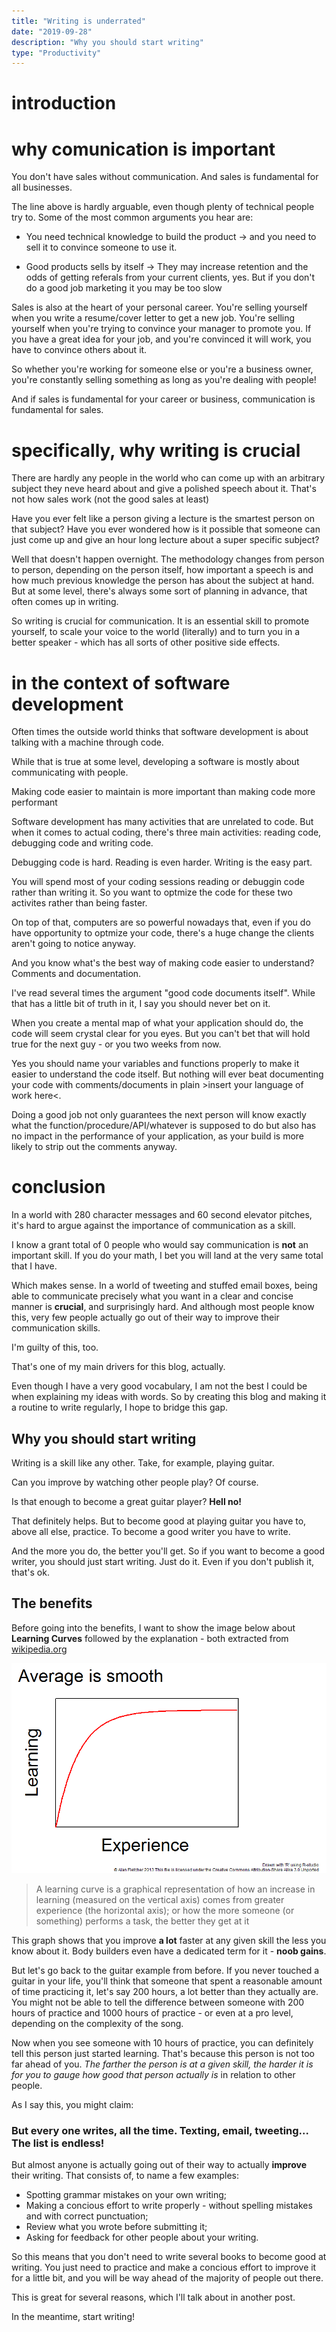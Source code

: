 ```yaml
---
title: "Writing is underrated"
date: "2019-09-28"
description: "Why you should start writing"
type: "Productivity"
---
```


# introduction

# why comunication is important

You don't have sales without communication. And sales is fundamental for all businesses.

The line above is hardly arguable, even though plenty of technical people try to. Some of the most common arguments you hear are:

- You need technical knowledge to build the product
  -> and you need to sell it to convince someone to use it.

- Good products sells by itself
  -> They may increase retention and the odds of getting referals from your current clients, yes. But if you don't do a good job marketing it you may be too slow

Sales is also at the heart of your personal career. You're selling yourself when you write a resume/cover letter to get a new job. You're selling yourself when you're trying to convince your manager to promote you. If you have a great idea for your job, and you're convinced it will work, you have to convince others about it.

So whether you're working for someone else or you're a business owner, you're constantly selling something as long as you're dealing with people!

And if sales is fundamental for your career or business, communication is fundamental for sales.

# specifically, why writing is crucial

There are hardly any people in the world who can come up with an arbitrary subject they neve heard about and give a polished speech about it. That's not how sales work (not the good sales at least)

Have you ever felt like a person giving a lecture is the smartest person on that subject? Have you ever wondered how is it possible that someone can just come up and give an hour long lecture about a super specific subject?

Well that doesn't happen overnight. The methodology changes from person to person, depending on the person itself, how important a speech is and how much previous knowledge the person has about the subject at hand. But at some level, there's always some sort of planning in advance, that often comes up in writing.

So writing is crucial for communication. It is an essential skill to promote yourself, to scale your voice to the world (literally) and to turn you in a better speaker - which has all sorts of other positive side effects.

# in the context of software development

Often times the outside world thinks that software development is about talking with a machine through code.

While that is true at some level, developing a software is mostly about communicating with people.

Making code easier to maintain is more important than making code more performant

Software development has many activities that are unrelated to code. But when it comes to actual coding, there's three main activities: reading code, debugging code and writing code.

Debugging code is hard. Reading is even harder. Writing is the easy part.

You will spend most of your coding sessions reading or debuggin code rather than writing it. So you want to optmize the code for these two activites rather than being faster.

On top of that, computers are so powerful nowadays that, even if you do have opportunity to optmize your code, there's a huge change the clients aren't going to notice anyway.

And you know what's the best way of making code easier to understand? Comments and documentation.

I've read several times the argument "good code documents itself". While that has a little bit of truth in it, I say you should never bet on it.

When you create a mental map of what your application should do, the code will seem crystal clear for you eyes. But you can't bet that will hold true for the next guy - or you two weeks from now.

Yes you should name your variables and functions properly to make it easier to understand the code itself. But nothing will ever beat documenting your code with comments/documents in plain >insert your language of work here<.

Doing a good job not only guarantees the next person will know exactly what the function/procedure/API/whatever is supposed to do but also has no impact in the performance of your application, as your build is more likely to strip out the comments anyway.

# conclusion

In a world with 280 character messages and 60 second elevator pitches, it's hard to argue against the importance of communication as a skill.

I know a grant total of 0 people who would say communication is **not** an important skill. If you do your math, I bet you will land at the very same total that I have.

Which makes sense. In a world of tweeting and stuffed email boxes, being able to communicate precisely what you want in a clear and concise manner is **crucial**, and surprisingly hard. And although most people know this, very few people actually go out of their way to improve their communication skills.

I'm guilty of this, too.

That's one of my main drivers for this blog, actually.

Even though I have a very good vocabulary, I am not the best I could be when explaining my ideas with words. So by creating this blog and making it a routine to write regularly, I hope to bridge this gap.

## Why you should start writing

Writing is a skill like any other. Take, for example, playing guitar.

Can you improve by watching other people play? Of course.

Is that enough to become a great guitar player? **Hell no!**

That definitely helps. But to become good at playing guitar you have to, above all else, practice. To become a good writer you have to write.

And the more you do, the better you'll get. So if you want to become a good writer, you should just start writing. Just do it. Even if you don't publish it, that's ok.

## The benefits

Before going into the benefits, I want to show the image below about **Learning Curves** followed by the explanation - both extracted from [wikipedia.org](https://en.wikipedia.org/wiki/Learning_curve)

![Image of the learning curve graph](./learning-curve-graph.png)

> A learning curve is a graphical representation of how an increase in learning (measured on the vertical axis) comes from greater experience (the horizontal axis); or how the more someone (or something) performs a task, the better they get at it

This graph shows that you improve **a lot** faster at any given skill the less you know about it. Body builders even have a dedicated term for it - **noob gains**.

But let's go back to the guitar example from before. If you never touched a guitar in your life, you'll think that someone that spent a reasonable amount of time practicing it, let's say 200 hours, a lot better than they actually are. You might not be able to tell the difference between someone with 200 hours of practice and 1000 hours of practice - or even at a pro level, depending on the complexity of the song.

Now when you see someone with 10 hours of practice, you can definitely tell this person just started learning. That's because this person is not too far ahead of you. _The farther the person is at a given skill, the harder it is for you to gauge how good that person actually is_ in relation to other people.

As I say this, you might claim:

### But every one writes, all the time. Texting, email, tweeting... The list is endless!

But almost anyone is actually going out of their way to actually **improve** their writing. That consists of, to name a few examples:

- Spotting grammar mistakes on your own writing;
- Making a concious effort to write properly - without spelling mistakes and with correct punctuation;
- Review what you wrote before submitting it;
- Asking for feedback for other people about your writing.

So this means that you don't need to write several books to become good at writing. You just need to practice and make a concious effort to improve it for a little bit, and you will be way ahead of the majority of people out there.

This is great for several reasons, which I'll talk about in another post.

In the meantime, start writing!
